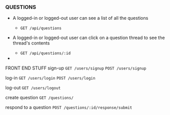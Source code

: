 ### QUESTIONS

<!-- Front End -->

* A logged-in or logged-out user can see a list of all the questions

    * `GET /api/questions`


* A logged-in or logged-out user can click on a question thread to see the thread's contents

    * `GET /api/questions/:id`

*


FRONT END STUFF
sign-up
`GET /users/signup`
`POST /users/signup`

log-in
`GET /users/login`
`POST /users/login`

log-out
`GET /users/logout`

create question
`GET /questions/`

respond to a question
`POST /questions/:id/response/submit`
